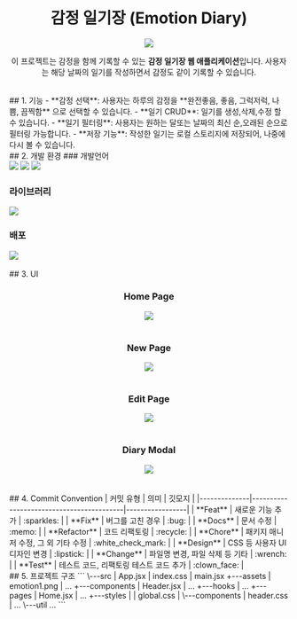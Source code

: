<div align="center">
  <h1>감정 일기장 (Emotion Diary)</h1>
  <img src='https://github.com/user-attachments/assets/52a1e967-6921-48a5-a4ea-9a14783a0a3b'/>
  <p>이 프로젝트는 감정을 함께 기록할 수 있는 <b>감정 일기장 웹 애플리케이션</b>입니다.
사용자는 해당 날짜의 일기를 작성하면서 감정도 같이 기록할 수 있습니다.</p>
</div>

<br/>
## 1. 기능
- **감정 선택**: 사용자는 하루의 감정을 **완전좋음, 좋음, 그럭저럭, 나쁨, 끔찍함** 으로 선택할 수 있습니다.
- **일기 CRUD**: 일기를 생성,삭제,수정 할 수 있습니다.
- **일기 필터링**: 사용자는 원하는 달또는 날짜의 최신 순,오래된 순으로 필터링 가능합니다.
- **저장 기능**: 작성한 일기는 로컬 스토리지에 저장되어, 나중에 다시 볼 수 있습니다.

<br/>
## 2. 개발 환경
### 개발언어
<div>
    <img src="https://img.shields.io/badge/html5-E34F26?style=for-the-badge&logo=html5&logoColor=white"/>
    <img src="https://img.shields.io/badge/css3-1572B6?style=for-the-badge&logo=css3&logoColor=white"/>
  <img src="https://img.shields.io/badge/JavaScript-F7DF1E?style=for-the-badge&logo=JavaScript&logoColor=white"/>
</div>

### 라이브러리
<div>
  <img src="https://img.shields.io/badge/React-20232A?style=for-the-badge&logo=react&logoColor=61DAFB"/>
</div>

### 배포
<div>
  <img src="https://img.shields.io/badge/vercel-000000?style=for-the-badge&logo=vercel&logoColor=white"/>
</div>

<br />
## 3. UI
<div align="center">
  <div>
    <h3>Home Page</h3>
    <img src='https://github.com/user-attachments/assets/9538738e-1b43-415a-b135-047eb4bc88d6'/>
  </div>
  <br/>
  <div>
    <h3>New Page</h3>
    <img src='https://github.com/user-attachments/assets/e8ddcb9e-51e8-4c36-9f91-56a73d13ba4c'/>
  </div>
    <br/>
  <div>
    <h3>Edit Page</h3>
    <img src='https://github.com/user-attachments/assets/13eed34f-cc52-46b6-afa0-d86735c0ccb0'/>
  </div>
  <br/>
  <div>
    <h3>Diary Modal</h3>
    <img src='https://github.com/user-attachments/assets/01c0260b-d95b-4152-b07a-7ac06e21572f'/>
  </div>
  <br/>  
</div>

<br/>
## 4. Commit Convention
| 커밋 유형    | 의미                                     | 깃모지      |
|--------------|------------------------------------------|-----------------|
| **Feat**     | 새로운 기능 추가                         |  :sparkles:   |
| **Fix**      | 버그를 고친 경우                         |  :bug:        |
| **Docs**     | 문서 수정                                |  :memo:       |
| **Refactor** | 코드 리팩토링                            |  :recycle:    |
| **Chore**    | 패키지 매니저 수정, 그 외 기타 수정      |  :white_check_mark:    |
| **Design**   | CSS 등 사용자 UI 디자인 변경             |  :lipstick:        |
| **Change**   | 파일명 변경, 파일 삭제 등 기타           |  :wrench:     |
| **Test**     | 테스트 코드, 리팩토링 테스트 코드 추가   |  :clown_face: |

<br/>
## 5. 프로젝트 구조
```
\---src
	    |   App.jsx
	    |   index.css
	    |   main.jsx
	    +---assets
	    |       emotion1.png
	    |       ...
	    +---components
	    |       Header.jsx
	    |       ...
	    +---hooks
	    |       ...
	    +---pages
	    |       Home.jsx
	    |       ...
	    +---styles
	    |   |   global.css
	    |   \---components
	    |           header.css
	|           ...
	\---util
	        ...
```
